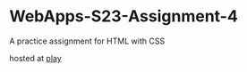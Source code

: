 # WebApps-S23-Assignment-4
A practice assignment for HTML with CSS


hosted at [play](https://44-563-web-apps-s23.github.io/44563-webapps-s23-assignment4-s559234/)



